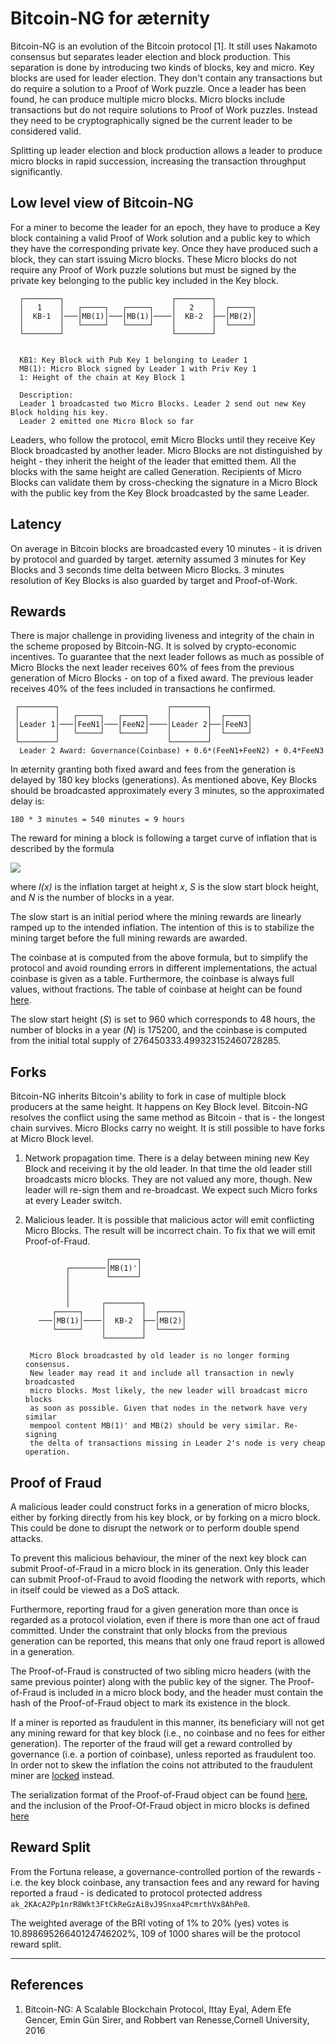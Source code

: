 # Bitcoin-NG for æternity

Bitcoin-NG is an evolution of the Bitcoin protocol \[1]. It still uses Nakamoto consensus but separates leader election and block production. This separation is done by introducing two kinds of blocks, key and micro. Key blocks are used for leader election. They don't contain any transactions but do require a solution to a Proof of Work puzzle. Once a leader has been found, he can produce multiple micro blocks. Micro blocks include transactions but do not require solutions to Proof of Work puzzles. Instead they need to be cryptographically signed be the current leader to be considered valid.

Splitting up leader election and block production allows a leader to produce micro blocks in rapid succession, increasing the transaction throughput significantly.

## Low level view of Bitcoin-NG

For a miner to become the leader for an epoch, they have to produce a Key block containing a valid Proof of Work solution and a public key to which they have the corresponding private key. Once they have produced such a block, they can start issuing Micro blocks. These Micro blocks do not require any Proof of Work puzzle solutions but must be signed by the private key belonging to the public key included in the Key block.

```
  ┌────────┐                        ┌────────┐
  │   1    │   ┌─────┐   ┌─────┐    │   2    │  ┌─────┐
  │  KB-1  │───│MB(1)│───│MB(1)│────│  KB-2  ├──│MB(2)│
  │        │   └─────┘   └─────┘    │        │  └─────┘
  └────────┘                        └────────┘


  KB1: Key Block with Pub Key 1 belonging to Leader 1
  MB(1): Micro Block signed by Leader 1 with Priv Key 1
  1: Height of the chain at Key Block 1

  Description:
  Leader 1 broadcasted two Micro Blocks. Leader 2 send out new Key Block holding his key.
  Leader 2 emitted one Micro Block so far
```

Leaders, who follow the protocol, emit Micro Blocks until they receive Key Block broadcasted by another leader. Micro Blocks are not distinguished by height - they inherit the height of the leader that emitted them. All the blocks with the same height are called Generation. Recipients of Micro Blocks can validate them by cross-checking the signature in a Micro Block with the public key from the Key Block broadcasted by the same Leader.

## Latency

On average in Bitcoin blocks are broadcasted every 10 minutes - it is driven by protocol and guarded by target. æternity assumed 3 minutes for Key Blocks and 3 seconds time delta between Micro Blocks. 3 minutes resolution of Key Blocks is also guarded by target and Proof-of-Work.

## Rewards

There is major challenge in providing liveness and integrity of the chain in the scheme proposed by Bitcoin-NG. It is solved by crypto-economic incentives. To guarantee that the next leader follows as much as possible of Micro Blocks the next leader receives 60% of fees from the previous generation of Micro Blocks - on top of a fixed award. The previous leader receives 40% of the fees included in transactions he confirmed.

```
 ┌────────┐                        ┌────────┐
 │        │   ┌─────┐   ┌─────┐    │        │  ┌─────┐
 │Leader 1│───│FeeN1│───│FeeN2│────│Leader 2├──│FeeN3│
 │        │   └─────┘   └─────┘    │        │  └─────┘
 └────────┘                        └────────┘
  Leader 2 Award: Governance(Coinbase) + 0.6*(FeeN1+FeeN2) + 0.4*FeeN3
```

In æternity granting both fixed award and fees from the generation is delayed by 180 key blocks (generations). As mentioned above, Key Blocks should be broadcasted approximately every 3 minutes, so the approximated delay is:

```
180 * 3 minutes = 540 minutes = 9 hours
```

The reward for mining a block is following a target curve of inflation that is described by the formula

![](../../../docs/protocol/consensus/inflation.png)

where _I(x)_ is the inflation target at height _x_, _S_ is the slow start block height, and _N_ is the number of blocks in a year.

The slow start is an initial period where the mining rewards are linearly ramped up to the intended inflation. The intention of this is to stabilize the mining target before the full mining rewards are awarded.

The coinbase at is computed from the above formula, but to simplify the protocol and avoid rounding errors in different implementations, the actual coinbase is given as a table. Furthermore, the coinbase is always full values, without fractions. The table of coinbase at height can be found [here](coinbase.md).

The slow start height (_S_) is set to 960 which corresponds to 48 hours, the number of blocks in a year (_N_) is 175200, and the coinbase is computed from the initial total supply of 276450333.499323152460728285.

## Forks

Bitcoin-NG inherits Bitcoin's ability to fork in case of multiple block producers at the same height. It happens on Key Block level. Bitcoin-NG resolves the conflict using the same method as Bitcoin - that is - the longest chain survives. Micro Blocks carry no weight. It is still possible to have forks at Micro Block level.

1. Network propagation time. There is a delay between mining new Key Block and receiving it by the old leader. In that time the old leader still broadcasts micro blocks. They are not valued any more, though. New leader will re-sign them and re-broadcast. We expect such Micro forks at every Leader switch.
2.  Malicious leader. It is possible that malicious actor will emit conflicting Micro Blocks. The result will be incorrect chain. To fix that we will emit Proof-of-Fraud.

    ```
                      ┌──────┐
             ┌────────│MB(1)'│
             │        └──────┘
             │
             │
             │       ┌────────┐
          ┌─────┐    │        │  ┌─────┐
       ───│MB(1)│────│  KB-2  ├──│MB(2)│
          └─────┘    │        │  └─────┘
                     └────────┘

     Micro Block broadcasted by old leader is no longer forming consensus.
     New leader may read it and include all transaction in newly broadcasted
     micro blocks. Most likely, the new leader will broadcast micro blocks
     as soon as possible. Given that nodes in the network have very similar
     mempool content MB(1)' and MB(2) should be very similar. Re-signing
     the delta of transactions missing in Leader 2's node is very cheap operation.
    ```

## Proof of Fraud

A malicious leader could construct forks in a generation of micro blocks, either by forking directly from his key block, or by forking on a micro block. This could be done to disrupt the network or to perform double spend attacks.

To prevent this malicious behaviour, the miner of the next key block can submit Proof-of-Fraud in a micro block in its generation. Only this leader can submit Proof-of-Fraud to avoid flooding the network with reports, which in itself could be viewed as a DoS attack.

Furthermore, reporting fraud for a given generation more than once is regarded as a protocol violation, even if there is more than one act of fraud committed. Under the constraint that only blocks from the previous generation can be reported, this means that only one fraud report is allowed in a generation.

The Proof-of-Fraud is constructed of two sibling micro headers (with the same previous pointer) along with the public key of the signer. The Proof-of-Fraud is included in a micro block body, and the header must contain the hash of the Proof-of-Fraud object to mark its existence in the block.

If a miner is reported as fraudulent in this manner, its beneficiary will not get any mining reward for that key block (i.e., no coinbase and no fees for either generation). The reporter of the fraud will get a reward controlled by governance (i.e. a portion of coinbase), unless reported as fraudulent too. In order not to skew the inflation the coins not attributed to the fraudulent miner are [locked](locking.md) instead.

The serialization format of the Proof-of-Fraud object can be found [here](../serializations.md#proof-of-fraud), and the inclusion of the Proof-Of-Fraud object in micro blocks is defined [here](../serializations.md#micro-block)

## Reward Split

From the Fortuna release, a governance-controlled portion of the rewards - i.e. the key block coinbase, any transaction fees and any reward for having reported a fraud - is dedicated to protocol protected address `ak_2KAcA2Pp1nrR8Wkt3FtCkReGzAi8vJ9Snxa4PcmrthVx8AhPe8`.

The weighted average of the BRI voting of 1% to 20% (yes) votes is 10.89869526640124746202%, 109 of 1000 shares will be the protocol reward split.

***

## References

1. Bitcoin-NG: A Scalable Blockchain Protocol, Ittay Eyal, Adem Efe Gencer, Emin Gün Sirer, and Robbert van Renesse,Cornell University, 2016
